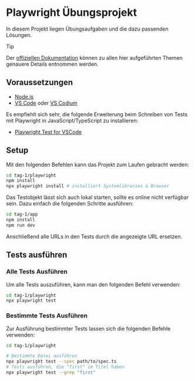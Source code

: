 <h1>Playwright Übungsprojekt</h1>

In diesem Projekt liegen Übungsaufgaben und die dazu passenden Lösungen.

> [!TIP]
> Der [offiziellen Dokumentation](https://playwright.dev/docs/intro) können zu allen hier aufgeführten Themen genauere Details entnommen werden.

## Voraussetzungen

- [Node.js](https://nodejs.org/en)
- [VS Code](https://code.visualstudio.com/) oder [VS Codium](https://vscodium.com/)

Es empfiehlt sich sehr, die folgende Erweiterung beim Schreiben von Tests mit Playwright in JavaScript/TypeScript zu installieren:

- [Playwright Test for VSCode](https://marketplace.visualstudio.com/items?itemName=ms-playwright.playwright)

## Setup

Mit den folgenden Befehlen kann das Projekt zum Laufen gebracht werden:

```sh
cd tag-1/playwright
npm install
npx playwright install # installiert Systemlibraries & Browser
```

Das Testobjekt lässt sich auch lokal starten, sollte es online nicht verfügbar sein.
Dazu einfach die folgenden Schritte ausführen:

```sh
cd tag-1/app
npm install
npm run dev
```

Anschließend alle URLs in den Tests durch die angezeigte URL ersetzen.

## Tests ausführen

### Alle Tests Ausführen

Um alle Tests auszuführen, kann man den folgenden Befehl verwenden:

```sh
cd tag-1/playwright
npx playwright test
```

### Bestimmte Tests Ausführen

Zur Ausführung bestimmter Tests lassen sich die folgenden Befehle verwenden:

```sh
cd tag-1/playwright

# Bestimmte Datei ausführen
npx playwright test --spec path/to/spec.ts
# Tests ausführen, die "first" im Titel haben
npx playwright test --grep "first"
```
